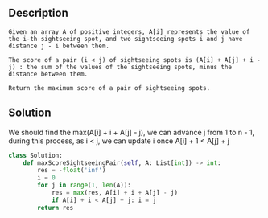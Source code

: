 ## Description

```
Given an array A of positive integers, A[i] represents the value of the i-th sightseeing spot, and two sightseeing spots i and j have distance j - i between them.

The score of a pair (i < j) of sightseeing spots is (A[i] + A[j] + i - j) : the sum of the values of the sightseeing spots, minus the distance between them.

Return the maximum score of a pair of sightseeing spots.
```
## Solution 

We should find the max(A[i] + i + A[j] - j), we can advance j from 1 to n - 1, during this process, as i < j, we can update i once A[i] + 1 < A[j] + j

```python
class Solution:
    def maxScoreSightseeingPair(self, A: List[int]) -> int:
        res = -float('inf')
        i = 0
        for j in range(1, len(A)):
            res = max(res, A[i] + i + A[j] - j)
            if A[i] + i < A[j] + j: i = j
        return res
```

